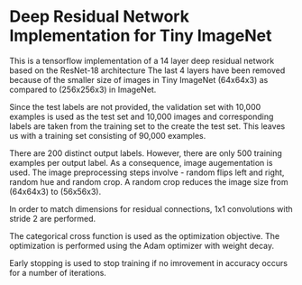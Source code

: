 # Deep Residual Network Implementation for Tiny ImageNet

This is a tensorflow implementation of a 14 layer deep residual network based on the ResNet-18 architecture
The last 4 layers have been removed because of the smaller size of images in Tiny ImageNet (64x64x3) as compared
to (256x256x3) in ImageNet.

Since the test labels are not provided, the validation set with 10,000 examples is used as the test set and 10,000 
images and corresponding labels are taken from the training set to the create the test set. This leaves us with a 
training set consisting of 90,000 examples.

There are 200 distinct output labels. However, there are only 500 training examples per output label. As a consequence,
image augementation is used. The image preprocessing steps involve - random flips left and right, random hue and 
random crop. A random crop reduces the image size from (64x64x3) to (56x56x3).

In order to match dimensions for residual connections, 1x1 convolutions  with stride 2 are performed.

The categorical cross function is used as the optimization objective. The optimization is performed using the Adam
optimizer with weight decay.

Early stopping is used to stop training if no imrovement in accuracy occurs for a number of iterations.

